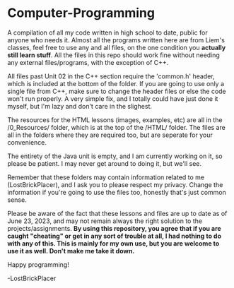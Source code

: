 # Computer-Programming
A compilation of all my code written in high school to date, public for anyone who needs it.
Almost all the programs written here are from Liem's classes, feel free to use any and all files, on the one condition you **actually still learn stuff**.
All the files in this repo should work fine without needing any external files/programs, with the exception of C++.


All files past Unit 02 in the C++ section require the 'common.h' header, which is included at the bottom of the folder.
If you are going to use only a single file from C++, make sure to change the header files or else the code won't run properly.
A very simple fix, and I totally could have just done it myself, but I'm lazy and don't care in the slighest.


The resources for the HTML lessons (images, examples, etc) are all in the /0_Resources/ folder, which is at the top of the /HTML/ folder.
The files are all in the folders where they are required too, but are seperate for your convenience.


The entirety of the Java unit is empty, and I am currently working on it, so please be patient.
I may never get around to doing it, but we'll see.


Remember that these folders may contain information related to me (LostBrickPlacer), and I ask you to please respect my privacy.
Change the information if you're going to use the files too, honestly that's just common sense.


Please be aware of the fact that these lessons and files are up to date as of June 23, 2023, and may not remain always the right solution to the projects/assignments. 
**By using this repository, you agree that if you are caught "cheating" or get in any sort of trouble at all, I had nothing to do with any of this.
This is mainly for my own use, but you are welcome to use it as well. Don't make me take it down.**

Happy programming!

-LostBrickPlacer
